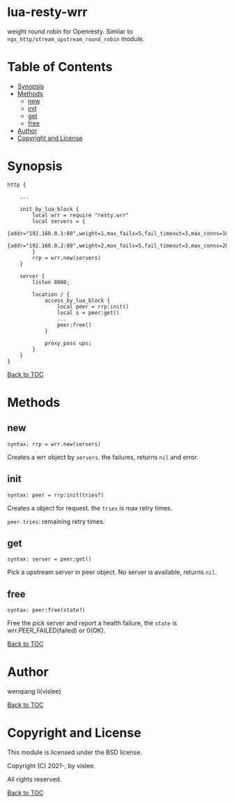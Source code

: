 # lua-resty-wrr
weight round robin for Openresty. Similar to `ngx_http/stream_upstream_round_robin` module.


Table of Contents
=================

* [Synopsis](#synopsis)
* [Methods](#methods)
    * [new](#new)
    * [init](#init)
    * [get](#get)
    * [free](#free)
* [Author](#author)
* [Copyright and License](#copyright-and-license)


Synopsis
========

```nginx
http {

    ...

    init_by_lua_block {
        local wrr = require "resty.wrr"
        local servers = {
            {addr="192.168.0.1:80",weight=1,max_fails=5,fail_timeout=3,max_conns=1000,},
            {addr="192.168.0.2:80",weight=2,max_fails=5,fail_timeout=3,max_conns=2000,},
        }
        rrp = wrr.new(servers)
    }

    server {
        listen 8080;

        location / {
            access_by_lua_block {
                local peer = rrp:init()
                local s = peer:get()
                ...
                peer:free()
            }

            proxy_pass ups;
        }
    }
}
```

[Back to TOC](#table-of-contents)


Methods
=======

new
---
`syntax: rrp = wrr.new(servers)`

Creates a wrr object by `servers`. the failures, returns `nil` and error.


init
----
`syntax: peer = rrp:init(tries?)`

Creates a object for request. the `tries` is max retry times.

`peer.tries`: remaining retry times.


get
---
`syntax: server = peer:get()`

Pick a upstream server in peer object. No server is available, returns `nil`.


free
----
`syntax: peer:free(state?)`

Free the pick server and report a health failure, the `state` is wrr.PEER_FAILED(failed) or 0(OK).


[Back to TOC](#table-of-contents)



Author
======

wenqiang li(vislee)

[Back to TOC](#table-of-contents)



Copyright and License
=====================

This module is licensed under the BSD license.

Copyright (C) 2021-, by vislee.

All rights reserved.

[Back to TOC](#table-of-contents)


